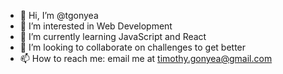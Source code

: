 - 👋 Hi, I’m @tgonyea
- 👀 I’m interested in Web Development
- 🌱 I’m currently learning JavaScript and React
- 💞️ I’m looking to collaborate on challenges to get better
- 📫 How to reach me: email me at timothy.gonyea@gmail.com

<!---
tgonyea/tgonyea is a ✨ special ✨ repository because its `README.md` (this file) appears on your GitHub profile.
You can click the Preview link to take a look at your changes.
--->

